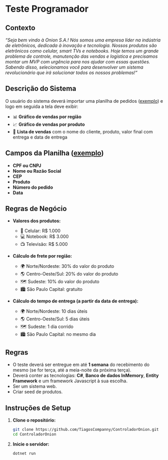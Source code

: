 # Teste Programador

## Contexto

*“Seja bem vindo à Onion S.A.!*
*Nós somos uma empresa líder na indústria de eletrônicos, dedicada à inovação e tecnologia. Nossos produtos são eletrônicos como celular, smart TVs e notebooks.*
*Hoje temos um grande problema de controle, manutenção das vendas e logística e precisamos montar um MVP com urgência para nos ajudar com essas questões.*
*Sabendo disso, selecionamos você para desenvolver um sistema revolucionário que irá solucionar todos os nossos problemas!“*

## Descrição do Sistema

O usuário do sistema deverá importar uma planilha de pedidos ([exemplo](https://docs.google.com/spreadsheets/d/1htc2DHNomvfUtr3pOizMjb0d6X9NuKvlGMw-mkUnaiM/edit?usp=sharing)) e logo em seguida a tela deve exibir:

- 📊 **Gráfico de vendas por região**
- 📈 **Gráfico de vendas por produto**
- 📝 **Lista de vendas** com o nome do cliente, produto, valor final com entrega e data de entrega

## Campos da Planilha ([exemplo](https://docs.google.com/spreadsheets/d/1htc2DHNomvfUtr3pOizMjb0d6X9NuKvlGMw-mkUnaiM/edit?usp=sharing](https://docs.google.com/spreadsheets/d/1s3jgRIIKBWqlOTEz5D4HM7yB9yAefzVA/edit?usp=sharing&ouid=111362286810822471623&rtpof=true&sd=true)))

- **CPF ou CNPJ**
- **Nome ou Razão Social**
- **CEP**
- **Produto**
- **Número do pedido**
- **Data**

## Regras de Negócio

- **Valores dos produtos:**
  - 📱 Celular: R$ 1.000
  - 💻 Notebook: R$ 3.000
  - 📺 Televisão: R$ 5.000

- **Cálculo de frete por região:**
  - 🌍 Norte/Nordeste: 30% do valor do produto
  - 🌎 Centro-Oeste/Sul: 20% do valor do produto
  - 🗺 Sudeste: 10% do valor do produto
  - 🏙 São Paulo Capital: gratuito

- **Cálculo do tempo de entrega (a partir da data de entrega):**
  - 🌍 Norte/Nordeste: 10 dias úteis
  - 🌎 Centro-Oeste/Sul: 5 dias úteis
  - 🗺 Sudeste: 1 dia corrido
  - 🏙 São Paulo Capital: no mesmo dia


## Regras

- O teste deverá ser entregue em até **1 semana** do recebimento do mesmo (se for terça, até a meia-noite da próxima terça).
- Deverá conter as tecnologias: **C#**, **Banco de dados InMemory**, **Entity Framework** e um framework Javascript à sua escolha.
- Ser um sistema web.
- Criar seed de produtos.

## Instruções de Setup

1. **Clone o repositório:**

    ```bash
    git clone https://github.com/TiagosCompanny/ControladorOnion.git
    cd ControladorOnion
    ```

2. **Inicie o servidor:**

      ```bash
      dotnet run
      ```

